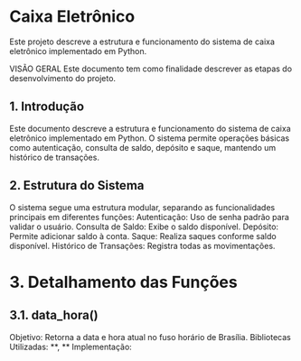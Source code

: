 # Caixa Eletrônico
Este projeto descreve a estrutura e funcionamento do sistema de caixa eletrônico implementado em Python.

VISÃO GERAL
Este documento tem como finalidade descrever as etapas do desenvolvimento do projeto.

## 1. Introdução
Este documento descreve a estrutura e funcionamento do sistema de caixa eletrônico implementado em Python. O sistema permite operações básicas como autenticação, consulta de saldo, depósito e saque, mantendo um histórico de transações.

## 2. Estrutura do Sistema
O sistema segue uma estrutura modular, separando as funcionalidades principais em diferentes funções:
Autenticação: Uso de senha padrão para validar o usuário.
Consulta de Saldo: Exibe o saldo disponível.
Depósito: Permite adicionar saldo à conta.
Saque: Realiza saques conforme saldo disponível.
Histórico de Transações: Registra todas as movimentações.

# 3. Detalhamento das Funções

## 3.1. data_hora()
Objetivo: Retorna a data e hora atual no fuso horário de Brasília. Bibliotecas Utilizadas: **, ** Implementação:



